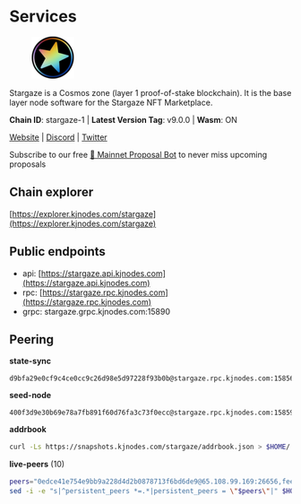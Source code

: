 # Services

<figure><img src="https://raw.githubusercontent.com/kj89/cosmos-images/main/logos/stargaze.png" alt=""><figcaption></figcaption></figure>

Stargaze is a Cosmos zone (layer 1 proof-of-stake blockchain).  It is the base layer node software for the Stargaze NFT Marketplace.

**Chain ID**: stargaze-1 | **Latest Version Tag**: v9.0.0 | **Wasm**: ON

[Website](https://www.stargaze.zone) | [Discord](https://discord.gg/stargaze) | [Twitter](https://twitter.com/stargazezone)



Subscribe to our free [🤖 Mainnet Proposal Bot](https://t.me/kjnodes_proposal_bot) to never miss upcoming proposals


## Chain explorer
[https://explorer.kjnodes.com/stargaze](https://explorer.kjnodes.com/stargaze)

## Public endpoints

* api: [https://stargaze.api.kjnodes.com](https://stargaze.api.kjnodes.com)
* rpc: [https://stargaze.rpc.kjnodes.com](https://stargaze.rpc.kjnodes.com)
* grpc: stargaze.grpc.kjnodes.com:15890

## Peering

**state-sync**

```text
d9bfa29e0cf9c4ce0cc9c26d98e5d97228f93b0b@stargaze.rpc.kjnodes.com:15856
```

**seed-node**

```text
400f3d9e30b69e78a7fb891f60d76fa3c73f0ecc@stargaze.rpc.kjnodes.com:15859
```

**addrbook**
```bash
curl -Ls https://snapshots.kjnodes.com/stargaze/addrbook.json > $HOME/.starsd/config/addrbook.json
```

**live-peers** (10)
```bash
peers="0edce41e754e9bb9a228d4d2b0878713f6bd6de9@65.108.99.169:26656,fee838fe0381b3f74538a36d643991ceca3793c8@65.108.141.109:8656,6f8eddb672e93eb3362a7cb1c843a4e26af71ebc@149.202.72.186:26629,22a5266cb18ea209d3725e561bd9d2d27ee81d50@195.3.223.96:26656,d9bfa29e0cf9c4ce0cc9c26d98e5d97228f93b0b@65.109.88.38:15856,b212d5740b2e11e54f56b072dc13b6134650cfb5@134.65.193.223:26656,ce764e158a4a29a4af7606c38c44e976c69b3982@144.91.78.94:26656,9125aeea6976e9550fd824a8ff517d1f0dca06d5@95.214.53.201:26656,bb5a32a9301b06cd4f30c0e45ca023213c95e9f6@213.133.111.71:36656,c124ce0b508e8b9ed1c5b6957f362225659b5343@169.155.45.253:26656"
sed -i -e "s|^persistent_peers *=.*|persistent_peers = \"$peers\"|" $HOME/.starsd/config/config.toml
```
